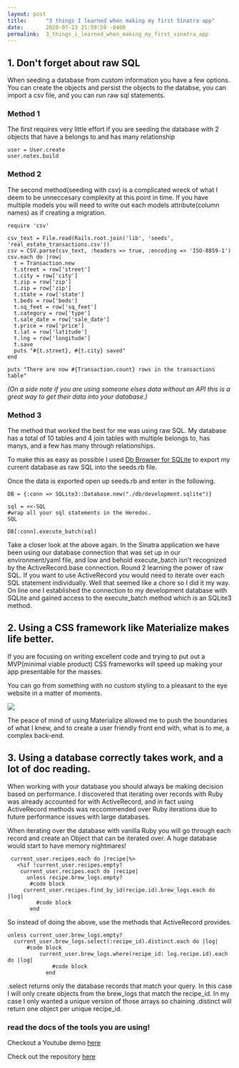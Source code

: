 ```yaml
---
layout: post
title:      "3 things I learned when making my first Sinatra app"
date:       2020-07-23 21:59:59 -0400
permalink:  3_things_i_learned_when_making_my_first_sinatra_app
---
```



## 1. Don't forget about raw SQL

When seeding a database from custom information you have a few options. You can create the objects and persist the objects to the databse, you can import a csv file, and you can run raw sql statements. 

### Method 1
The first requires very little effort if you are seeding the database with 2 objects that have a belongs to and has many relationship

```
user = User.create
user.notes.build

```

### Method 2
The second method(seeding with csv) is a complicated wreck of what I deem to be unneccesary complexity at this point in time. If you have multiple models you will need to write out each models attribute(column names) as if creating a migration. 

```
require 'csv'

csv_text = File.read(Rails.root.join('lib', 'seeds', 'real_estate_transactions.csv'))
csv = CSV.parse(csv_text, :headers => true, :encoding => 'ISO-8859-1')
csv.each do |row|
  t = Transaction.new
  t.street = row['street']
  t.city = row['city']
  t.zip = row['zip']
  t.zip = row['zip']
  t.state = row['state']
  t.beds = row['beds']
  t.sq_feet = row['sq_feet']
  t.category = row['type']
  t.sale_date = row['sale_date']
  t.price = row['price']
  t.lat = row['latitude']
  t.lng = row['longitude']
  t.save
  puts "#{t.street}, #{t.city} saved"
end

puts "There are now #{Transaction.count} rows in the transactions table"
```

*(On a side note if you are using someone elses data without an API this is a great way to get their data into your database.)*

### Method 3
The method that worked the best for me was using raw SQL. My database has a total of 10 tables and 4 join tables with multiple belongs to, has manys, and a few has many through relationships.

To make this as easy as possible I used [Db Browser for SQLite](https://sqlitebrowser.org/) to export my current database as raw SQL into the seeds.rb file.

Once the data is exported open up seeds.rb and enter in the following.

```
DB = {:conn => SQLite3::Database.new("./db/development.sqlite")}

sql = <<-SQL
#wrap all your sql statements in the Heredoc.
SQL

DB[:conn].execute_batch(sql)
```

Take a closer look at the above again. In the Sinatra application we have been using our database connection that was set up in our environment/yaml file, and low and behold execute_batch isn't recognized by the ActiveRecord.base connection. Round 2 learning the power of raw SQL. If you want to use ActiveRecord you would need to iterate over each SQL statement individually. Well that seemed like a chore so I did it my way. On line one I established the connection to my development database with SQLite and gained access to the execute_batch method which is an SQLite3 method.


## 2. Using a CSS framework like Materialize makes life better.

If you are focusing on writing excellent code and trying to put out a MVP(minimal viable product) CSS frameworks will speed up making your app presentable for the masses. 

You can go from something with no custom styling to a pleasant to the eye website in a matter of moments. 

![](https://materializecss.com/images/starter-template.gif)

The peace of mind of using Materialize allowed me to push the boundaries of what I knew, and to create a user friendly front end with, what is to me, a complex back-end. 

## 3. Using a database correctly takes work, and a lot of doc reading.

When working with your database you should always be making decision based on performance. I discovered that iterating over records with Ruby was already accounted for with ActiveRecord, and in fact using ActiveRecord methods was reccommended over Ruby iterations due to future performance issues with large databases. 

When iterating over the database with vanilla Ruby you will go through each record and create an Object that can be iterated over. A huge database would start to have memory nightmares! 

```
 current_user.recipes.each do |recipe|%>
   <%if !current_user.recipes.empty?       
    current_user.recipes.each do |recipe|
      unless recipe.brew_logs.empty?
       #code block
     current_user.recipes.find_by_id(recipe.id).brew_logs.each do |log|
	     #code block
	   end
```

So instead of doing the above, use the methods that ActiveRecord provides. 
```
unless current_user.brew_logs.empty?
  current_user.brew_logs.select(:recipe_id).distinct.each do |log|
	  #code block
		  current_user.brew_logs.where(recipe_id: log.recipe.id).each do |log|
			  #code block
			end
```

.select returns only the database records that match your query. In this case I will only create objects from the brew_logs that match the recipe_id. In my case I only wanted a unique version of those arrays so chaining .distinct will return one object per unique recipe_id. 

### read the docs of the tools you are using!

Checkout a Youtube demo [here](https://www.youtube.com/watch?v=eZWtl-W3DZU&list=PLELHuMLUwT4g6BprJ4i979IIoQtchnfWI&index=2)

Check out the repository [here](https://github.com/Nroulston/brew_tracker)





